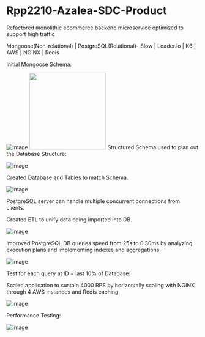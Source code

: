 # Rpp2210-Azalea-SDC-Product

Refactored monolithic ecommerce backend microservice optimized to support high traffic 

Mongoose(Non-relational) | PostgreSQL(Relational)- Slow | Loader.io | K6 | AWS | NGINX | Redis 

Initial Mongoose Schema:

![image](https://github.com/Rpp2210-Azalea-SDC/Rpp2210-Azalea-SDC-Product-Overview/assets/113706094/86ad15de-56e3-4ff1-b130-d62e1389d682)
<img src="https://github.com/Rpp2210-Azalea-SDC/Rpp2210-Azalea-SDC-Product-Overview/assets/113706094/86ad15de-56e3-4ff1-b130-d62e1389d682" width="200" height="200"/>
Structured Schema used to plan out the Database Structure:

![image](https://github.com/Rpp2210-Azalea-SDC/Rpp2210-Azalea-SDC-Product-Overview/assets/113706094/f0862f26-dd17-4623-8006-8a31014ce77f)

Created Database and Tables to match Schema.

![image](https://github.com/Rpp2210-Azalea-SDC/Rpp2210-Azalea-SDC-Product-Overview/assets/113706094/51ce1961-0eac-4f83-b412-9b5c14d9f623)


PostgreSQL server can handle multiple concurrent connections from clients.

Created ETL to unify data being imported into DB.

![image](https://github.com/Rpp2210-Azalea-SDC/Rpp2210-Azalea-SDC-Product-Overview/assets/113706094/8b9829b5-31c0-4d09-95a8-e2a8af08c1b4)

Improved PostgreSQL DB queries speed from 25s to 0.30ms by analyzing execution plans and implementing indexes and aggregations

![image](https://github.com/Rpp2210-Azalea-SDC/Rpp2210-Azalea-SDC-Product-Overview/assets/113706094/10fca92a-56f6-4723-87a5-451329db0763)

Test for each query at ID = last 10% of Database:

Scaled application to sustain 4000 RPS by horizontally scaling with NGINX through 4 AWS instances and Redis caching

![image](https://github.com/Rpp2210-Azalea-SDC/Rpp2210-Azalea-SDC-Product-Overview/assets/113706094/cb8c7ed3-9a47-4d91-b29d-1f6dc3e0dfa9)

Performance Testing:

![image](https://github.com/Rpp2210-Azalea-SDC/Rpp2210-Azalea-SDC-Product-Overview/assets/113706094/301be2a7-2060-4b44-9c90-98e8ba32be7a)
